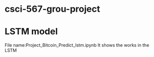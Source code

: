 # csci-567-grou-project

# LSTM model
File name:Project_Bitcoin_Predict_lstm.ipynb
It shows the works in the LSTM
